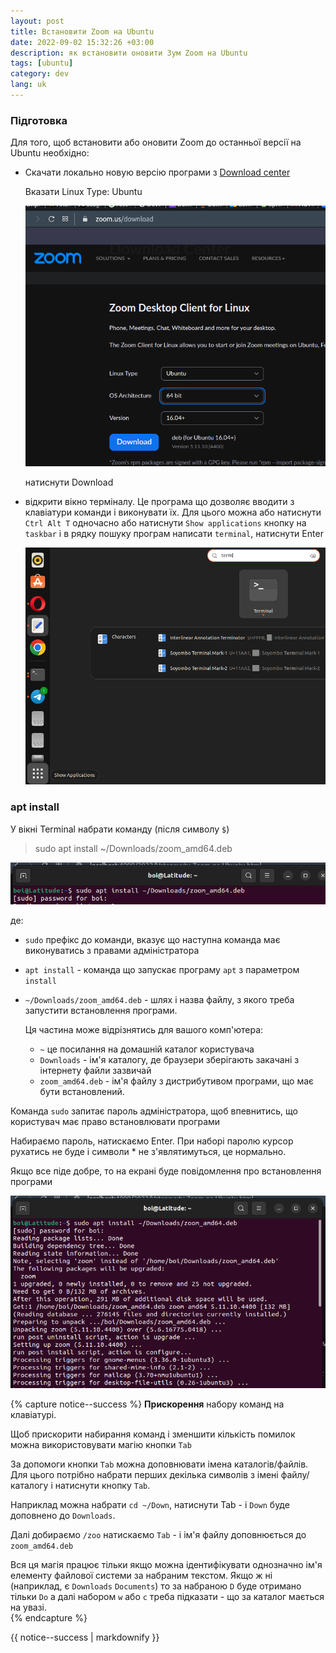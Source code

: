 ```yaml
---
layout: post
title: Встановити Zoom на Ubuntu
date: 2022-09-02 15:32:26 +03:00
description: як встановити оновити Зум Zoom на Ubuntu
tags: [ubuntu]
category: dev
lang: uk
---
```


### Підготовка 

Для того, щоб встановити або оновити Zoom до останньої версії на Ubuntu необхідно:

- Скачати локально новую версію програми з 
  [Download center](https://zoom.us/download?os=linux)
  
  Вказати Linux Type: Ubuntu
  
  ![вибір типу дистрибутива](../assets/images/2022/zoom1.png)
  
  натиснути Download
  
- відкрити вікно терміналу.
  Це програма що дозволяє вводити з клавіатури команди і виконувати їх.
  Для цього можна або натиснути `Ctrl Alt T` одночасно або натиснути `Show applications` кнопку на `taskbar` і в рядку пошуку програм написати `terminal`, натиснути Enter
  
  ![пошук Terminal](../assets/images/2022/zoom2.png) 

### apt install

У вікні Terminal набрати команду (після символу `$`)

> sudo apt install ~/Downloads/zoom_amd64.deb

![apt install zoom](../assets/images/2022/zoom4.png) 

де:
- `sudo` префікс до команди, вказує що наступна команда має виконуватись з правами адміністратора
- `apt install` - команда що запускає програму `apt` з параметром `install`
- `~/Downloads/zoom_amd64.deb` - шлях і назва файлу, з якого треба запустити встановлення програми.

  Ця частина може відрізнятись для вашого комп'ютера:

  - `~` це посилання на домашній каталог користувача
  - `Downloads` - ім'я каталогу, де браузери зберігають закачані з інтернету файли зазвичай
  - `zoom_amd64.deb` - ім'я файлу з дистрибутивом програми, що має бути встановлений.
  
Команда `sudo` запитає пароль адміністратора, щоб впевнитись, що користувач має право встановлювати програми

Набираємо пароль, натискаємо Enter.
При наборі паролю курсор рухатись не буде і символи * не з'являтимуться, це нормально.

Якщо все піде добре, то на екрані буде повідомлення про встановлення програми

![apt install zoom](../assets/images/2022/zoom3.png) 

{% capture notice--success %}
**Прискорення** набору команд на клавіатурі. 

Щоб прискорити набирання команд і зменшити кількість помилок можна використовувати магію кнопки `Tab`

За допомоги кнопки `Tab` можна доповнювати імена каталогів/файлів.
Для цього потрібно набрати перших декілька символів з імені файлу/каталогу і натиснути кнопку `Tab`.

Наприклад можна набрати `cd ~/Down`, натиснути Tab - і `Down` буде доповнено до `Downloads`.

Далі добираємо `/zoo` натискаємо `Tab` - і ім'я файлу доповнюється до `zoom_amd64.deb`

Вся ця магія працює тільки якщо можна ідентифікувати однозначно ім'я елементу файлової системи за набраним текстом. 
Якщо ж ні (наприклад, є `Downloads` `Documents`) то за набраною `D`
буде отримано тільки `Do` а далі набором `w` або `c` треба підказати - що за каталог мається на увазі.  
{% endcapture %}

<div class="notice">{{ notice--success | markdownify }}</div>

